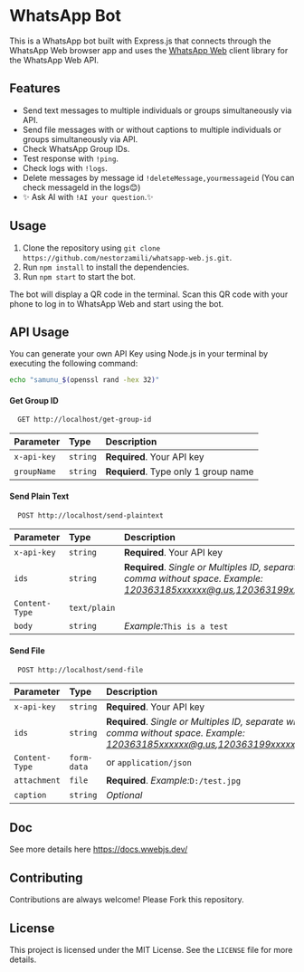 # WhatsApp Bot

This is a WhatsApp bot built with Express.js that connects through the WhatsApp Web browser app and uses the [WhatsApp Web](https://wwebjs.dev/) client library for the WhatsApp Web API.

## Features

- Send text messages to multiple individuals or groups simultaneously via API.
- Send file messages with or without captions to multiple individuals or groups simultaneously via API.
- Check WhatsApp Group IDs.
- Test response with `!ping`.
- Check logs with `!logs`.
- Delete messages by message id `!deleteMessage,yourmessageid` (You can check messageId in the logs😊)
- ✨ Ask AI with `!AI your question`.✨

## Usage

1. Clone the repository using `git clone https://github.com/nestorzamili/whatsapp-web.js.git`.
2. Run `npm install` to install the dependencies.
3. Run `npm start` to start the bot.

The bot will display a QR code in the terminal. Scan this QR code with your phone to log in to WhatsApp Web and start using the bot.

## API Usage

You can generate your own API Key using Node.js in your terminal by executing the following command:

```bash
echo "samunu_$(openssl rand -hex 32)"
```

#### Get Group ID

```bash
  GET http://localhost/get-group-id
```

| Parameter | Type     | Description                |
| :-------- | :------- | :------------------------- |
| `x-api-key` | `string` | **Required**. Your API key |
| `groupName` | `string` | **Requierd**. Type only 1 group name |


#### Send Plain Text

```bash
  POST http://localhost/send-plaintext
```

| Parameter | Type     | Description                |
| :-------- | :------- | :------------------------- |
| `x-api-key` | `string` | **Required**. Your API key |
| `ids` | `string` | **Required**. *Single or Multiples ID, separate with comma without space. Example: 120363185xxxxxx@g.us,120363199xxxxxx@g.us*|
| `Content-Type` | `text/plain` | 
| `body` | `string` | *Example:*`This is a test` |

#### Send File

```bash
  POST http://localhost/send-file
```

| Parameter | Type     | Description                |
| :-------- | :------- | :------------------------- |
| `x-api-key` | `string` | **Required**. Your API key |
| `ids` | `string` | **Required**. *Single or Multiples ID, separate with comma without space. Example: 120363185xxxxxx@g.us,120363199xxxxxx@g.us*|
| `Content-Type` | `form-data` | or `application/json` |
| `attachment` | `file` | **Required**. *Example:*`D:/test.jpg` |
| `caption` | `string` | *Optional* |

## Doc

See more details here 
https://docs.wwebjs.dev/

## Contributing

Contributions are always welcome! Please Fork this repository.

## License

This project is licensed under the MIT License. See the `LICENSE` file for more details.
